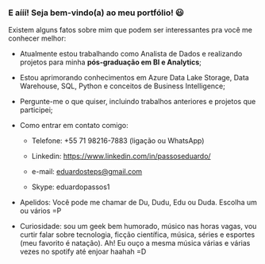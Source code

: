 ### E aííí! Seja bem-vindo(a) ao meu portfólio! 😃
Existem alguns fatos sobre mim que podem ser interessantes pra você me conhecer melhor:

- Atualmente estou trabalhando como Analista de Dados e realizando projetos para minha **pós-graduação em BI e Analytics**;

- Estou aprimorando conhecimentos em Azure Data Lake Storage, Data Warehouse, SQL, Python e conceitos de Business Intelligence;

- Pergunte-me o que quiser, incluindo trabalhos anteriores e projetos que participei;

- Como entrar em contato comigo:

  * Telefone: +55 71 98216-7883 (ligação ou WhatsApp)
  
  * Linkedin: https://www.linkedin.com/in/passoseduardo/
  
  * e-mail: eduardosteps@gmail.com
  
  * Skype: eduardopassos1
    
- Apelidos: Você pode me chamar de Du, Dudu, Edu ou Duda. Escolha um ou vários =P

- Curiosidade: sou um geek bem humorado, músico nas horas vagas, vou curtir falar sobre tecnologia, ficção científica, música, séries e esportes (meu favorito é natação). Ah! Eu ouço a mesma música várias e várias vezes no spotify até enjoar haahah =D
